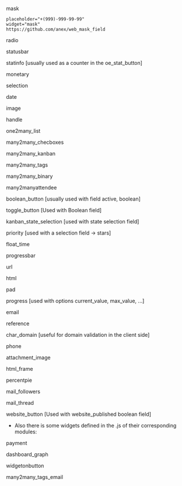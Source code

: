 
mask
```
placeholder="+(999)-999-99-99" 
widget="mask"
https://github.com/anex/web_mask_field
```


radio

statusbar

statinfo [usually used as a counter in the oe_stat_button]

monetary

selection

date

image

handle

one2many_list

many2many_checboxes

many2many_kanban

many2many_tags

many2many_binary

many2manyattendee

boolean_button [usually used with field active, boolean]

toggle_button [Used with Boolean field]

kanban_state_selection [used with state selection field]

priority [used with a selection field -> stars]

float_time

progressbar

url

html

pad

progress [used with options current_value, max_value, ...]

email

reference

char_domain [useful for domain validation in the client side]

phone

attachment_image

html_frame

percentpie

mail_followers

mail_thread

website_button [Used with website_published boolean field]

+ Also there is some widgets defined in the .js of their corresponding modules:

payment

dashboard_graph

widgetonbutton

many2many_tags_email
